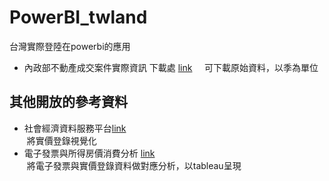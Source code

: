 # PowerBI_twland
台灣實際登陸在powerbi的應用


* 內政部不動產成交案件實際資訊 下載處 [link](http://plvr.land.moi.gov.tw/DownloadOpenData)    
可下載原始資料，以季為單位  


## 其他開放的參考資料
* 社會經濟資料服務平台[link](https://segis.moi.gov.tw/STAT/Web/Platform/QueryInterface/STAT_QueryInterface.aspx?Type=0#)  
  將實價登錄視覺化  
* 電子發票與所得房價消費分析 [link](https://sip.einvoice.nat.gov.tw/ods-main/ODS303E/3886F055-EB77-4DF9-98E2-F3F49A7D3434/3/)  
  將電子發票與實價登錄資料做對應分析，以tableau呈現
